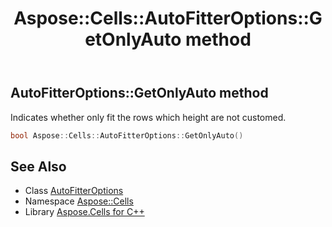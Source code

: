 ﻿---
title: Aspose::Cells::AutoFitterOptions::GetOnlyAuto method
linktitle: GetOnlyAuto
second_title: Aspose.Cells for C++ API Reference
description: 'Aspose::Cells::AutoFitterOptions::GetOnlyAuto method. Indicates whether only fit the rows which height are not customed in C++.'
type: docs
weight: 1000
url: /cpp/aspose.cells/autofitteroptions/getonlyauto/
---
## AutoFitterOptions::GetOnlyAuto method


Indicates whether only fit the rows which height are not customed.

```cpp
bool Aspose::Cells::AutoFitterOptions::GetOnlyAuto()
```

## See Also

* Class [AutoFitterOptions](../)
* Namespace [Aspose::Cells](../../)
* Library [Aspose.Cells for C++](../../../)
